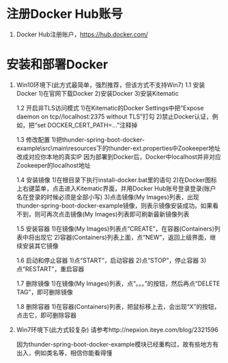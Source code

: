 # 注册Docker Hub账号
1. Docker Hub注册账户，https://hub.docker.com/

# 安装和部署Docker
1. Win10环境下(此方式最简单，强烈推荐，但该方式不支持Win7)
   1.1 安装Docker
       1)在官网下载Docker
       2)安装Docker
       3)安装Kitematic

   1.2 开启非TLS访问模式
       1)在Kitematic的Docker Settings中把“Expose daemon on tcp//localhost:2375 without TLS”打勾
       2)禁止Docker认证，例如，把“set DOCKER_CERT_PATH=...”注释掉

   1.3 修改配置
       1)把thunder-spring-boot-docker-example\src\main\resources下的thunder-ext.properties中Zookeeper地址改成对应你本地的真实IP
         因为部署到Docker后，Docker中localhost并非对应Zookeeper的localhost地址

   1.4 安装镜像
       1)在根目录下执行install-docker.bat里的语句
       2)在Docker图标上右键菜单，点击进入Kitematic界面，并用Docker Hub账号登录登录(账户名在登录的时候必须是全部小写)
       3)点击镜像(My Images)列表，出现thunder-spring-boot-docker-example镜像，则表示镜像安装成功。如果看不到，则可再次点击镜像(My Images)列表即可刷新最新镜像列表

   1.5 安装容器
       1)在镜像(My Images)列表点“CREATE”，在容器(Containers)列表中将出现它
       2)容器(Containers)列表上面，点“NEW”，返回上级界面，继续安装其它镜像

   1.6 启动和停止容器
       1)点“START”，启动容器
       2)点“STOP”，停止容器
       3)点“RESTART”，重启容器

   1.7 删除镜像
       1)在镜像(My Images)列表，点“。。。”的按钮，然后再点“DELETE TAG”，即可删除镜像

   1.8 删除容器
       1)在容器(Containers)列表，把鼠标移上去，会出现“X”的按钮，点击它，即可删除容器

2. Win7环境下(此方式较复杂)
   请参考http://nepxion.iteye.com/blog/2321596

   因为thunder-spring-boot-docker-example模块已经重构过，故有些地方有出入，例如类名等，相信你能看得懂